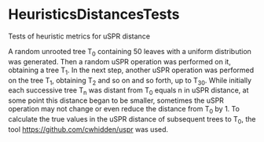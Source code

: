 # HeuristicsDistancesTests
Tests of heuristic metrics for uSPR distance

A random unrooted tree T<sub>0</sub> containing 50 leaves with a uniform distribution  was generated. Then a random uSPR operation was performed on it, obtaining a tree T<sub>1</sub>. In the next step, another uSPR operation was performed on the tree T<sub>1</sub>, obtaining T<sub>2</sub> and so on and so forth, up to T<sub>30</sub>. While initially each successive tree T<sub>n</sub> was distant from T<sub>0</sub> equals n in uSPR distance, at some point this distance began to be smaller, sometimes the uSPR operation may not change or even reduce the distance from T<sub>0</sub> by 1. To calculate the true values ​​in the uSPR distance of subsequent trees to T<sub>0</sub>, the tool https://github.com/cwhidden/uspr was used.

